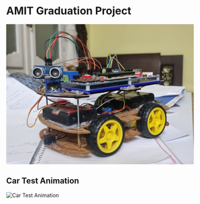 # AMIT Graduation Project
![Autonmous Car](Media/car_build_image.jpeg)

## Car Test Animation
![Car Test Animation](Media/car_test_animation.gif)